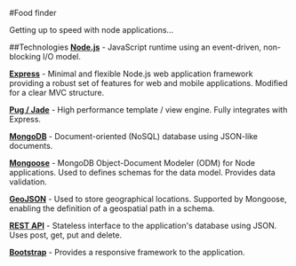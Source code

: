 #Food finder

Getting up to speed with node applications...

##Technologies
**[Node.js](https://nodejs.org/)** - JavaScript runtime using an event-driven, non-blocking I/O model.  

**[Express](http://expressjs.com/)** - Minimal and flexible Node.js web application framework providing a robust set of features for web and mobile applications.  Modified for a clear MVC structure.

**[Pug / Jade](https://pugjs.org/)** - High performance template / view engine. Fully integrates with Express.  

**[MongoDB](https://www.mongodb.com/)** - Document-oriented (NoSQL) database using JSON-like documents.  

**[Mongoose](http://mongoosejs.com/)** - MongoDB Object-Document Modeler (ODM) for Node applications. Used to defines schemas for the data model. Provides data validation.
 
**[GeoJSON](http://geojson.org/)** - Used to store geographical locations.  Supported by Mongoose, enabling the definition of a geospatial path in a schema.

**[REST API](https://en.wikipedia.org/wiki/Representational_state_transfer)** - Stateless interface to the application's database using JSON. Uses post, get, put and delete.

**[Bootstrap](http://getbootstrap.com/)** - Provides a responsive framework to the application.